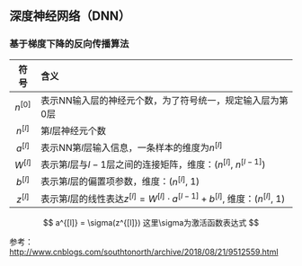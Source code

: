## 深度神经网络（DNN）


### 基于梯度下降的反向传播算法


| 符号 | 含义 |
| :--: | :-- |
| $n^{[0]}$ | 表示NN输入层的神经元个数，为了符号统一，规定输入层为第0层 |
| $n^{[l]}$ | 第$l$层神经元个数 |
| $a^{[l]}$ | 表示NN第$l$层输入信息，一条样本的维度为$n^{[l]}$
| $W^{[l]}$ | 表示第$l$层与$l-1$层之间的连接矩阵，维度：($n^{[l]}$, $n^{[l-1]}$) | 
| $b^{[l]}$ | 表示第$l$层的偏置项参数，维度：($n^{[l]}$, $1$) | 
| $z^{[l]}$ | 表示第$l$层的线性表达$z^{[l]} = W^{[l]} \cdot a^{[l-1]} + b^{[l]}$, 维度：($n^{[l]}$, $1$) | 


$$
a^{[l]} = \sigma(z^{[l]})  这里\sigma为激活函数表达式
$$


参考：http://www.cnblogs.com/southtonorth/archive/2018/08/21/9512559.html